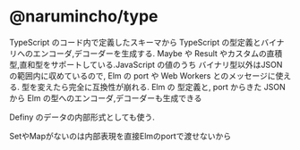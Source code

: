 # @narumincho/type

TypeScript のコード内で定義したスキーマから TypeScript の型定義とバイナリへのエンコーダ,デコーダーを生成する. Maybe や Result やカスタムの直積型,直和型をサポートしている.JavaScript の値のうち バイナリ型以外はJSON の範囲内に収めているので, Elm の port や Web Workers とのメッセージに使える. 型を変えたら完全に互換性が崩れる. Elm の 型定義と, port からきた JSON から Elm の型へのエンコーダ,デコーダーも生成できる

Definy のデータの内部形式としても使う.

SetやMapがないのは内部表現を直接Elmのportで渡せないから